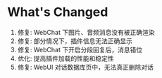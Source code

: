 # What's Changed

1. 修复: WebChat 下图片、音频消息没有被正确渲染
2. 修复: 部分情况下，插件信息无法正确显示
3. 修复: WebChat 下开启分段回复后，消息错位
4. 优化: 提高插件加载的性能和稳定性
5. 修复: WebUI 对话数据库页中，无法真正删除对话
